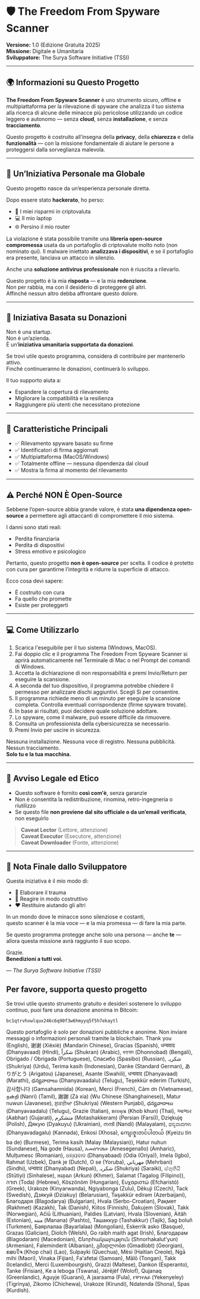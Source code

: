 
# 🛡️ The Freedom From Spyware Scanner
**Versione:** 1.0 (Edizione Gratuita 2025)  
**Missione:** Digitale e Umanitaria  
**Sviluppatore:** The Surya Software Initiative (TSSI)

---

## 🌍 Informazioni su Questo Progetto

**The Freedom From Spyware Scanner** è uno strumento sicuro, offline e multipiattaforma per la rilevazione di spyware che analizza il tuo sistema alla ricerca di alcune delle minacce più pericolose utilizzando un codice leggero e autonomo — senza **cloud**, senza **installazione**, e senza **tracciamento**.

Questo progetto è costruito all’insegna della **privacy**, della **chiarezza** e della **funzionalità** — con la missione fondamentale di aiutare le persone a proteggersi dalla sorveglianza malevola.

---

## 🙏 Un’Iniziativa Personale ma Globale

Questo progetto nasce da un’esperienza personale diretta.

Dopo essere stato **hackerato**, ho perso:
- 💸 I miei risparmi in criptovaluta  
- 💻 Il mio laptop  
- 🌐 Persino il mio router  

La violazione è stata possibile tramite una **libreria open-source compromessa** usata da un portafoglio di criptovalute molto noto (non nominato qui). Il malware iniettato **analizzava i dispositivi**, e se il portafoglio era presente, lanciava un attacco in silenzio.

Anche una **soluzione antivirus professionale** non è riuscita a rilevarlo.

Questo progetto è la mia **risposta** — e la mia **redenzione**.  
Non per rabbia, ma con il desiderio di proteggere gli altri.  
Affinché nessun altro debba affrontare questo dolore.

---

## 💸 Iniziativa Basata su Donazioni

Non è una startup.  
Non è un’azienda.  
È un’**iniziativa umanitaria supportata da donazioni**.

Se trovi utile questo programma, considera di contribuire per mantenerlo attivo.  
Finché continueranno le donazioni, continuerà lo sviluppo.

Il tuo supporto aiuta a:
- Espandere la copertura di rilevamento  
- Migliorare la compatibilità e la resilienza  
- Raggiungere più utenti che necessitano protezione

---

## 🔐 Caratteristiche Principali

- ✅ Rilevamento spyware basato su firme  
- ✅ Identificatori di firma aggiornati  
- ✅ Multipiattaforma (MacOS/Windows)  
- ✅ Totalmente offline — nessuna dipendenza dal cloud  
- ✅ Mostra la firma al momento del rilevamento  

---

## ⚠️ Perché NON È Open-Source

Sebbene l’open-source abbia grande valore, è stata **una dipendenza open-source** a permettere agli attaccanti di compromettere il mio sistema.

I danni sono stati reali:
- Perdita finanziaria  
- Perdita di dispositivi  
- Stress emotivo e psicologico  

Pertanto, questo progetto **non è open-source** per scelta. Il codice è protetto con cura per garantirne l’integrità e ridurre la superficie di attacco.

Ecco cosa devi sapere:
- È costruito con cura  
- Fa quello che promette  
- Esiste per proteggerti

---

## 💻 Come Utilizzarlo

1. Scarica l'eseguibile per il tuo sistema (Windows, MacOS).  
2. Fai doppio clic e il programma The Freedom From Spyware Scanner si aprirà automaticamente nel Terminale di Mac o nel Prompt dei comandi di Windows.  
3. Accetta la dichiarazione di non responsabilità e premi Invio/Return per eseguire la scansione.  
4. A seconda del tuo dispositivo, il programma potrebbe chiedere il permesso per analizzare dischi aggiuntivi. Scegli Sì per consentire.  
5. Il programma richiede meno di un minuto per eseguire la scansione completa. Controlla eventuali corrispondenze (firme spyware trovate).  
6. In base ai risultati, puoi decidere quale soluzione adottare.  
7. Lo spyware, come il malware, può essere difficile da rimuovere.  
8. Consulta un professionista della cybersicurezza se necessario.  
9. Premi Invio per uscire in sicurezza.

Nessuna installazione. Nessuna voce di registro. Nessuna pubblicità. Nessun tracciamento.  
**Solo tu e la tua macchina.**

---

## 📜 Avviso Legale ed Etico

- Questo software è fornito **così com'è**, senza garanzie  
- Non è consentita la redistribuzione, rinomina, retro-ingegneria o riutilizzo  
- Se questo file **non proviene dal sito ufficiale o da un’email verificata**, non eseguirlo

> **Caveat Lector** (Lettore, attenzione)  
> **Caveat Executor** (Esecutore, attenzione)  
> **Caveat Downloader** (Fonte, attenzione)

---

## 🤝 Nota Finale dallo Sviluppatore

Questa iniziativa è il mio modo di:
- 🧠 Elaborare il trauma  
- 🧰 Reagire in modo costruttivo  
- ❤️ Restituire aiutando gli altri  

In un mondo dove le minacce sono silenziose e costanti,  
questo scanner è la mia voce — e la mia promessa — di fare la mia parte.

Se questo programma protegge anche solo una persona — anche **te** —  
allora questa missione avrà raggiunto il suo scopo.

Grazie.  
**Benedizioni a tutti voi.**

— *The Surya Software Initiative (TSSI)*

## Per favore, supporta questo progetto

Se trovi utile questo strumento gratuito e desideri sostenere lo sviluppo continuo, puoi fare una donazione anonima in Bitcoin:

`bc1qtrvhxwlqux246c6q90f3w6hmyyq5f5h7ekaytl`

Questo portafoglio è solo per donazioni pubbliche e anonime. Non inviare messaggi o informazioni personali tramite la blockchain.
Thank you (English),  谢谢 (Xièxiè) (Mandarin Chinese), Gracias (Spanish), धन्यवाद (Dhanyavaad) (Hindi), شكراً (Shukran) (Arabic), ধন্যবাদ (Dhonnobad) (Bengali), Obrigado / Obrigada (Portuguese), Спасибо (Spasibo) (Russian), شکریہ (Shukriya) (Urdu), Terima kasih (Indonesian), Danke (Standard German), ありがとう (Arigatou) (Japanese), Asante (Swahili), धन्यवाद (Dhanyavaad) (Marathi), ధన్యవాదాలు (Dhanyavaadalu) (Telugu), Teşekkür ederim (Turkish), 감사합니다 (Gamsahamnida) (Korean), Merci (French), Cảm ơn (Vietnamese), நன்றி (Nanri) (Tamil), 謝謝 (Zà xia) (Wu Chinese (Shanghainese)), Matur nuwun (Javanese), ਸ਼ੁਕਰੀਆ (Shukriya) (Western Punjabi), ధన్యవాదాలు (Dhanyavaadalu) (Telugu), Grazie (Italian), ขอบคุณ (Khob khun) (Thai), આભાર (Aabhar) (Gujarati), متشکرم (Motashakkeram) (Persian (Farsi)), Dziękuję (Polish), Дякую (Dyakuyu) (Ukrainian), നന്ദി (Nandi) (Malayalam), ಧನ್ಯವಾದಗಳು (Dhanyavadagalu) (Kannada), Enkosi (Xhosa), ကျေးဇူးတင်ပါတယ် (Kyeizu tin ba de) (Burmese), Terima kasih (Malay (Malaysian)), Hatur nuhun (Sundanese), Na gode (Hausa), አመሰግናለሁ (Amesegenallo) (Amharic), Mulțumesc (Romanian), ଧନ୍ୟବାଦ (Dhanyabaad) (Odia (Oriya)), Imela (Igbo), Rahmat (Uzbek), Dank je (Dutch), O se (Yoruba), مهرباني (Mehrbani) (Sindhi), धन्यवाद (Dhanyabad) (Nepali), شکریہ (Shukriya) (Saraiki), ස්තුතියි (Stūtiyi) (Sinhalese), អរគុណ (Arkun) (Khmer), Salamat (Tagalog (Filipino)), תודה (Toda) (Hebrew), Köszönöm (Hungarian), Ευχαριστώ (Efcharistó) (Greek), Urakoze (Kinyarwanda), Ngiyabonga (Zulu), Děkuji (Czech), Tack (Swedish), Дзякуй (Dziakuy) (Belarusian), Təşəkkür edirəm (Azerbaijani), Благодаря (Blagodarya) (Bulgarian), Hvala (Serbo-Croatian), Рақмет (Rakhmet) (Kazakh), Tak (Danish), Kiitos (Finnish), Ďakujem (Slovak), Takk (Norwegian), Ačiū (Lithuanian), Paldies (Latvian), Hvala (Slovenian), Aitäh (Estonian), مننه (Manana) (Pashto), Ташаккур (Tashakkur) (Tajik), Sag boluň (Turkmen), Баярлалаа (Bayarlalaa) (Mongolian), Eskerrik asko (Basque), Grazas (Galician), Diolch (Welsh), Go raibh maith agat (Irish), Благодарам (Blagodaram) (Macedonian), Շնորհակալություն (Shnorhakalut’yun) (Armenian), Faleminderit (Albanian), გმადლობთ (Gmadlobt) (Georgian), ຂອບໃຈ (Khop chai) (Lao), Sulpayki (Quechua), Mèsi (Haitian Creole), Ngā mihi (Maori), Vinaka (Fijian), Fa'afetai (Samoan), Mālō (Tongan), Takk (Icelandic), Merci (Luxembourgish), Grazzi (Maltese), Dankon (Esperanto), Tanke (Frisian), Ke a leboga (Tswana), Jërëjëf (Wolof), Qujanaq (Greenlandic), Aguyje (Guarani), A jaaraama (Fula), የቐንየለይ (Yekenyeley) (Tigrinya), Zikomo (Chichewa), Urakoze (Kirundi), Ndatenda (Shona), Spas (Kurdish).
